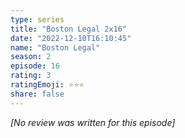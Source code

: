 ```yaml
---
type: series
title: "Boston Legal 2x16"
date: "2022-12-10T16:10:45"
name: "Boston Legal"
season: 2
episode: 16
rating: 3
ratingEmoji: ⭐️⭐️⭐️
share: false
---
```


_[No review was written for this episode]_
